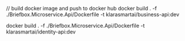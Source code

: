 // build docker image and push to docker hub
docker build . -f ./Briefbox.Microservice.Api/Dockerfile -t klarasmartai/business-api:dev

docker build . -f ./Briefbox.Microservice.Api/Dockerfile -t klarasmartai/identity-api:dev